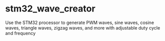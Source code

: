 # stm32_wave_creator
Use the STM32 processor to generate PWM waves, sine waves, cosine waves, triangle waves, zigzag waves, and more with adjustable duty cycle and frequency
